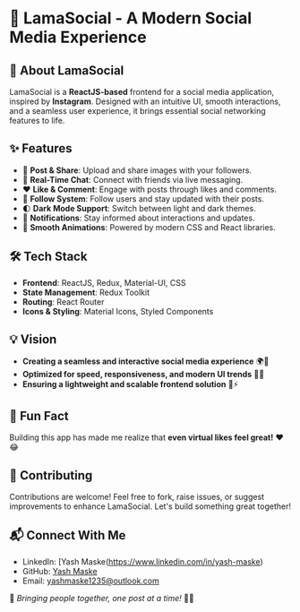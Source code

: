 # 📱 LamaSocial - A Modern Social Media Experience

## 🚀 About LamaSocial
LamaSocial is a **ReactJS-based** frontend for a social media application, inspired by **Instagram**. Designed with an intuitive UI, smooth interactions, and a seamless user experience, it brings essential social networking features to life.

## ✨ Features
- 📸 **Post & Share**: Upload and share images with your followers.
- 💬 **Real-Time Chat**: Connect with friends via live messaging.
- ❤️ **Like & Comment**: Engage with posts through likes and comments.
- 📌 **Follow System**: Follow users and stay updated with their posts.
- 🌓 **Dark Mode Support**: Switch between light and dark themes.
- 🔔 **Notifications**: Stay informed about interactions and updates.
- 🔄 **Smooth Animations**: Powered by modern CSS and React libraries.

## 🛠️ Tech Stack
- **Frontend**: ReactJS, Redux, Material-UI, CSS
- **State Management**: Redux Toolkit
- **Routing**: React Router
- **Icons & Styling**: Material Icons, Styled Components

## 💡 Vision
- **Creating a seamless and interactive social media experience** 🌍📲
- **Optimized for speed, responsiveness, and modern UI trends** 🚀💡
- **Ensuring a lightweight and scalable frontend solution** 🔗⚡

## 🎉 Fun Fact
Building this app has made me realize that **even virtual likes feel great!** ❤️😂

## 🤝 Contributing
Contributions are welcome! Feel free to fork, raise issues, or suggest improvements to enhance LamaSocial. Let's build something great together!

## 📬 Connect With Me
- LinkedIn: [Yash Maske(https://www.linkedin.com/in/yash-maske)
- GitHub: [Yash Maske](https://github.com/yash-maske)
- Email: yashmaske1235@outlook.com

🌟 *Bringing people together, one post at a time!* 📸🚀

